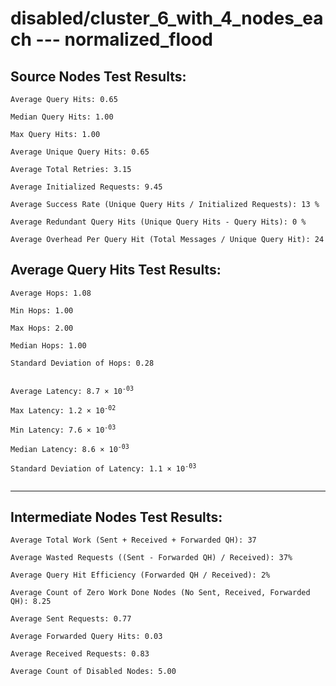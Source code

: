 # disabled/cluster_6_with_4_nodes_each --- normalized_flood
## Source Nodes Test Results:
	Average Query Hits: 0.65

	Median Query Hits: 1.00

	Max Query Hits: 1.00

	Average Unique Query Hits: 0.65

	Average Total Retries: 3.15

	Average Initialized Requests: 9.45

	Average Success Rate (Unique Query Hits / Initialized Requests): 13 %

	Average Redundant Query Hits (Unique Query Hits - Query Hits): 0 %

	Average Overhead Per Query Hit (Total Messages / Unique Query Hit): 24



## Average Query Hits Test Results:
<pre><code>Average Hops: 1.08

Min Hops: 1.00

Max Hops: 2.00

Median Hops: 1.00

Standard Deviation of Hops: 0.28


Average Latency: 8.7 × 10<sup>-03</sup>

Max Latency: 1.2 × 10<sup>-02</sup>

Min Latency: 7.6 × 10<sup>-03</sup>

Median Latency: 8.6 × 10<sup>-03</sup>

Standard Deviation of Latency: 1.1 × 10<sup>-03</sup>

</code></pre>

---------------------------------------------
## Intermediate Nodes Test Results:

	Average Total Work (Sent + Received + Forwarded QH): 37

	Average Wasted Requests ((Sent - Forwarded QH) / Received): 37%

	Average Query Hit Efficiency (Forwarded QH / Received): 2%

	Average Count of Zero Work Done Nodes (No Sent, Received, Forwarded QH): 8.25

	Average Sent Requests: 0.77

	Average Forwarded Query Hits: 0.03

	Average Received Requests: 0.83

	Average Count of Disabled Nodes: 5.00

